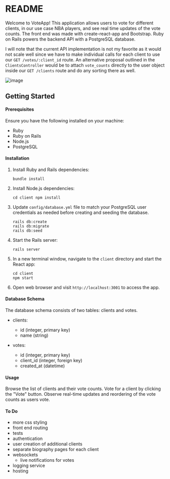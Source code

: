 # README

Welcome to VoteApp! This application allows users to vote for different clients, in our use case NBA players, and see real time updates of the vote counts. The front end was made with create-react-app and Bootstrap. Ruby on Rails powers the backend API with a PostgreSQL database.

I will note that the current API implementation is not my favorite as it would not scale well since we have to make individual calls for each client to use our `GET /votes/:client_id` route. An alternative proposal outlined in the `ClientsController` would be to attach `vote_counts` directly to the user object inside our `GET /clients` route and do any sorting there as well.

![image](https://github.com/jasonxhang/voteapp-tha/assets/38513090/b98c092d-c953-491f-bb29-a1bcf6cea3aa)

## Getting Started

#### Prerequisites

Ensure you have the following installed on your machine:

- Ruby
- Ruby on Rails
- Node.js
- PostgreSQL

#### Installation

1. Install Ruby and Rails dependencies:

   ```
   bundle install
   ```

2. Install Node.js dependencies:

   ```
   cd client npm install
   ```

3. Update `config/database.yml` file to match your PostgreSQL user credentials as needed before creating and seeding the database.

   ```
   rails db:create
   rails db:migrate
   rails db:seed
   ```

4. Start the Rails server:

   ```
   rails server
   ```

5. In a new terminal window, navigate to the `client` directory and start the React app:

   ```
   cd client
   npm start
   ```

6. Open web browser and visit `http://localhost:3001` to access the app.

#### Database Schema

The database schema consists of two tables: clients and votes.

- clients:

  - id (integer, primary key)
  - name (string)

- votes:
  - id (integer, primary key)
  - client_id (integer, foreign key)
  - created_at (datetime)

#### Usage

Browse the list of clients and their vote counts.
Vote for a client by clicking the "Vote" button.
Observe real-time updates and reordering of the vote counts as users vote.

#### To Do

- more css styling
- front end routing
- tests
- authentication
- user creation of additional clients
- separate biography pages for each client
- websockets
  - live notifications for votes
- logging service
- hosting
